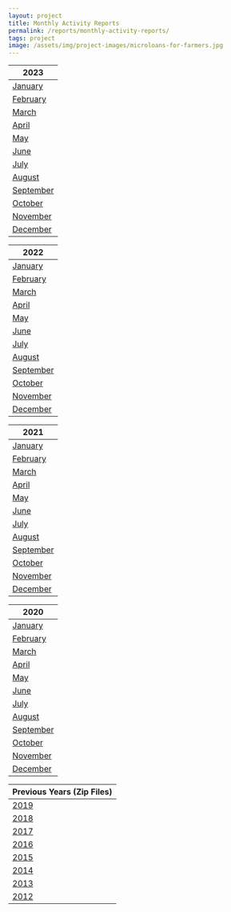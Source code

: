 ```yaml
---
layout: project
title: Monthly Activity Reports
permalink: /reports/monthly-activity-reports/
tags: project
image: /assets/img/project-images/microloans-for-farmers.jpg
---
```

| 2023      |
|-----------|
| [January]({{site.baseurl}}/assets/files/Monthly_Activity_Report_2023_January.pdf)
| [February]({{site.baseurl}}/assets/files/Monthly_Activity_Report_2023_February.pdf)
| [March]({{site.baseurl}}/assets/files/Monthly_Activity_Report_2023_March.pdf)
| [April]({{site.baseurl}}/assets/files/Monthly_Activity_Report_2023_April.pdf)
| [May]({{site.baseurl}}/assets/files/Monthly_Activity_Report_2023_May.pdf)
| [June]({{site.baseurl}}/assets/files/Monthly_Activity_Report_2023_June.pdf)
| [July]({{site.baseurl}}/assets/files/Monthly_Activity_Report_2023_July.pdf)
| [August]({{site.baseurl}}/assets/files/Monthly_Activity_Report_2023_August.pdf)
| [September]({{site.baseurl}}/assets/files/Monthly_Activity_Report_2023_September.pdf)
| [October]({{site.baseurl}}/assets/files/Monthly_Activity_Report_2023_October.pdf)
| [November]({{site.baseurl}}/assets/files/Monthly_Activity_Report_2023_November.pdf)
| [December]({{site.baseurl}}/assets/files/Monthly_Activity_Report_2023_December.pdf)

| 2022      |
|-----------|
| [January]({{site.baseurl}}/assets/files/Monthly_Activity_Report_2022_January.pdf)
| [February]({{site.baseurl}}/assets/files/Monthly_Activity_Report_2022_February.pdf)
| [March]({{site.baseurl}}/assets/files/Monthly_Activity_Report_2022_March.pdf)
| [April]({{site.baseurl}}/assets/files/Monthly_Activity_Report_2022_April.pdf)
| [May]({{site.baseurl}}/assets/files/Monthly_Activity_Report_2022_May.pdf)
| [June]({{site.baseurl}}/assets/files/Monthly_Activity_Report_2022_June.pdf)
| [July]({{site.baseurl}}/assets/files/Monthly_Activity_Report_2022_July.pdf)
| [August]({{site.baseurl}}/assets/files/Monthly_Activity_Report_2022_August.pdf)
| [September]({{site.baseurl}}/assets/files/Monthly_Activity_Report_2022_September.pdf)
| [October]({{site.baseurl}}/assets/files/Monthly_Activity_Report_2022_October.pdf)
| [November]({{site.baseurl}}/assets/files/Monthly_Activity_Report_2022_November.pdf)
| [December]({{site.baseurl}}/assets/files/Monthly_Activity_Report_2022_December.pdf)


| 2021      |
|-----------|
| [January]({{site.baseurl}}/assets/files/Monthly_Activity_Report_2021_January.pdf)   |
| [February]({{site.baseurl}}/assets/files/Monthly_Activity_Report_2021_February.pdf)   |
| [March]({{site.baseurl}}/assets/files/Monthly_Activity_Report_2021_March.pdf)   |
| [April]({{site.baseurl}}/assets/files/Monthly_Activity_Report_2021_April.pdf)   |
| [May]({{site.baseurl}}/assets/files/Monthly_Activity_Report_2021_May.pdf)   |
| [June]({{site.baseurl}}/assets/files/Monthly_Activity_Report_2021_June.pdf)   |
| [July]({{site.baseurl}}/assets/files/Monthly_Activity_Report_2021_July.pdf)   |
| [August]({{site.baseurl}}/assets/files/Monthly_Activity_Report_2021_August.pdf)   |
| [September]({{site.baseurl}}/assets/files/Monthly_Activity_Report_2021_September.pdf)   |
| [October]({{site.baseurl}}/assets/files/Monthly_Activity_Report_2021_October.pdf)
| [November]({{site.baseurl}}/assets/files/Monthly_Activity_Report_2021_November.pdf) |
| [December]({{site.baseurl}}/assets/files/Monthly_Activity_Report_2021_December.pdf)   |

| 2020      |
|-----------|
| [January]({{site.baseurl}}/assets/files/Monthly_Activity_Report_2020_January.pdf)   |
| [February]({{site.baseurl}}/assets/files/Monthly_Activity_Report_2020_February.pdf)   |
| [March]({{site.baseurl}}/assets/files/Monthly_Activity_Report_2020_March.pdf)   |
| [April]({{site.baseurl}}/assets/files/Monthly_Activity_Report_2020_April.pdf)   |
| [May]({{site.baseurl}}/assets/files/Monthly_Activity_Report_2020_May.pdf)   |
| [June]({{site.baseurl}}/assets/files/Monthly_Activity_Report_2020_June.pdf)   |
| [July]({{site.baseurl}}/assets/files/Monthly_Activity_Report_2020_July.pdf)   |
| [August]({{site.baseurl}}/assets/files/Monthly_Activity_Report_2020_August.pdf)   |
| [September]({{site.baseurl}}/assets/files/Monthly_Activity_Report_2020_September.pdf)   |
| [October]({{site.baseurl}}/assets/files/Monthly_Activity_Report_2020_October.pdf)   |
| [November]({{site.baseurl}}/assets/files/Monthly_Activity_Report_2020_November.pdf)   |
| [December]({{site.baseurl}}/assets/files/Monthly_Activity_Report_2020_December.pdf)   |


| Previous Years (Zip Files)     |
|-----------|
| [2019]({{site.baseurl}}/assets/files/2019_Monthly_Activity_Reports.zip)   |
| [2018]({{site.baseurl}}/assets/files/2018_Monthly_Activity_Reports.zip)   |
| [2017]({{site.baseurl}}/assets/files/2017_Monthly_Activity_Reports.zip)   |
| [2016]({{site.baseurl}}/assets/files/2016_Monthly_Activity_Reports.zip)   |
| [2015]({{site.baseurl}}/assets/files/2015_Monthly_Activity_Reports.zip)   |
| [2014]({{site.baseurl}}/assets/files/2014_Monthly_Activity_Reports.zip)  |
| [2013]({{site.baseurl}}/assets/files/2013_Monthly_Activity_Reports.zip)     |
| [2012]({{site.baseurl}}/assets/files/2012_Monthly_Activity_Reports.zip)    |


